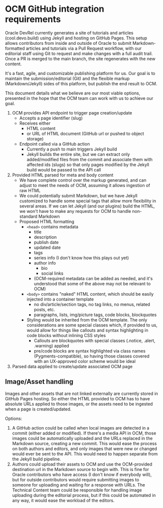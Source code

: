 # OCM GitHub integration requirements

Oracle DevRel currently generates a site of tutorials and articles (cool.devo.build) using Jekyll and hosting on GitHub Pages. This setup allows contributors from inside and outside of Oracle to submit Markdown-formatted articles and tutorials via a Pull Request workflow, with our editorial staff using Git to request and make changes with a full audit trail. Once a PR is merged to the main branch, the site regenerates with the new content. 

It's a fast, agile, and customizable publishing platform for us. Our goal is to maintain the submission/editorial (Git) and the flexible markup (Markdown/Jekyll) sides of this platform, but publish the end result to OCM.

This document details what we believe are our most viable options, presented in the hope that the OCM team can work with us to achieve our goal.

1. OCM provides API endpoint to trigger page creation/update
    - Accepts a page identifier (slug)
    - Receives either 
        - HTML content 
        - or URL of HTML document (GitHub url or pushed to object storage)
    - Endpoint called via a GitHub action
        - Currently a push to main triggers Jekyll build
        - Jekyll builds the entire site, but we can extract only added/modified files from the commit and associate them with affected ids (slugs) so that only pages modified by the Jekyll build would be passed to the API call
2. Provided HTML parsed for meta and body content
    - We have complete control over the markup generated, and can adjust to meet the needs of OCM, assuming it allows ingestion of raw HTML
    - We could potentially submit Markdown, but we have Jekyll customized to handle some special tags that allow more flexibility in several areas. If we can let Jekyll (and our plugins) build the HTML, we won't have to make any requests for OCM to handle non-standard Markdown
    - Proposed HTML formatting
        - `<head>` contains metadata
            - title
            - description
            - publish date
            - updated date
            - tags
            - series info (I don't know how this plays out yet)
            - author info
                - bio
                - social links
            - (OCM-required metadata can be added as needed, and it's understood that some of the above may not be relevant to OCM)
        - `<body>` contains "naked" HTML content, which should be easily injected into a container template
            - no div/article/section tags, no tag links, no menus, related posts, etc.
            - paragraphs, lists, img/picture tags, code blocks, blockquotes
        - Styling would be inherited from the OCM template. The only considerations are some special classes which, if provided to us, would allow for things like callouts and syntax highlighting in code blocks without inlining CSS styles
            - Callouts are blockquotes with special classes (.notice, .alert, .warning) applied
            - pre/code blocks are syntax highlighted via class names (Pygments-compatible), so having those classes covered with an UX-approved color scheme would be ideal
3. Parsed data applied to create/update associated OCM page

## Image/Asset handling

Images and other assets that are not linked externally are currently stored in GitHub Pages hosting. So either the HTML provided to OCM has to have absolute URLs applied to those images, or the assets need to be ingested when a page is created/updated.

Options:

1. A GitHub action could be called when local images are detected in a commit (either added or modified). If there's a media API in OCM, those images could be automatically uploaded and the URLs replaced in the Markdown source, creating a new commit. This would ease the process on both authors and editors, and only images that were new or changed would ever be sent to the API. This would need to happen separate from the Jekyll build pipeline.
2. Authors could upload their assets to OCM and use the OCM-provided destination url in the Markdown source to begin with. This is fine for Oracle contributors who have access (I don't know if everybody will), but for outside contributors would require submitting images to someone for uploading and waiting for a response with URLs. The Technical Content team could be responsible for handling image uploading during the editorial process, but if this could be automated in any way, it would ease the workload of the editors.
